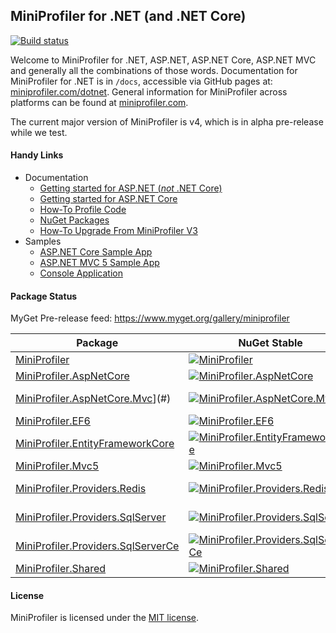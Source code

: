 ## MiniProfiler for .NET (and .NET Core)

[![Build status](https://ci.appveyor.com/api/projects/status/sieyhfuhjww5ur5i/branch/master?svg=true)](https://ci.appveyor.com/project/StackExchange/dotnet/branch/master)

Welcome to MiniProfiler for .NET, ASP.NET, ASP.NET Core, ASP.NET MVC and generally all the combinations of those words. Documentation for MiniProfiler for .NET is in `/docs`, accessible via GitHub pages at: [miniprofiler.com/dotnet](http://miniprofiler.com/dotnet/). General information for MiniProfiler across platforms can be found at [miniprofiler.com](http://miniprofiler.com/).

The current major version of MiniProfiler is v4, which is in alpha pre-release while we test.

#### Handy Links

* Documentation
  * [Getting started for ASP.NET (*not* .NET Core)](http://miniprofiler.com/dotnet/AspDotNet)
  * [Getting started for ASP.NET Core](http://miniprofiler.com/dotnet/AspDotNetCore)
  * [How-To Profile Code](http://miniprofiler.com/dotnet/HowTo/ProfileCode)
  * [NuGet Packages](http://miniprofiler.com/dotnet/NuGet)
  * [How-To Upgrade From MiniProfiler V3](http://miniprofiler.com/dotnet/HowTo/UpgradeFromV3)
* Samples
  * [ASP.NET Core Sample App](https://github.com/MiniProfiler/dotnet/tree/master/samples/Samples.AspNetCore)
  * [ASP.NET MVC 5 Sample App](https://github.com/MiniProfiler/dotnet/tree/master/samples/Samples.Mvc5)
  * [Console Application](https://github.com/MiniProfiler/dotnet/tree/master/samples/Samples.Console)

#### Package Status

MyGet Pre-release feed: https://www.myget.org/gallery/miniprofiler

| Package | NuGet Stable | NuGet Pre-release | Downloads | MyGet |
| ------- | ------------ | ----------------- | --------- | ----- |
| [MiniProfiler](https://www.nuget.org/packages/MiniProfiler/) | [![MiniProfiler](https://img.shields.io/nuget/v/MiniProfiler.svg)](#) | [![MiniProfiler](https://img.shields.io/nuget/vpre/MiniProfiler.svg)](#) | [![MiniProfiler](https://img.shields.io/nuget/dt/MiniProfiler.svg)](#) | [![MiniProfiler MyGet](https://img.shields.io/myget/miniprofiler/vpre/MiniProfiler.svg)](https://www.myget.org/feed/miniprofiler/package/nuget/MiniProfiler) |
| [MiniProfiler.AspNetCore](https://www.nuget.org/packages/MiniProfiler.AspNetCore/) | [![MiniProfiler.AspNetCore](https://img.shields.io/nuget/v/MiniProfiler.AspNetCore.svg)](#) | [![MiniProfiler.AspNetCore](https://img.shields.io/nuget/vpre/MiniProfiler.AspNetCore.svg)](#) | [![MiniProfiler.AspNetCore](https://img.shields.io/nuget/dt/MiniProfiler.AspNetCore.svg)](#) | [![MiniProfiler.AspNetCore MyGet](https://img.shields.io/myget/miniprofiler/vpre/MiniProfiler.AspNetCore.svg)](https://www.myget.org/feed/miniprofiler/package/nuget/MiniProfiler.AspNetCore) |
| [MiniProfiler.AspNetCore.Mvc](https://www.nuget.org/packages/MiniProfiler.AspNetCore.Mvc/)](#) | [![MiniProfiler.AspNetCore.Mvc](https://img.shields.io/nuget/v/MiniProfiler.AspNetCore.Mvc.svg)](#) | [![MiniProfiler.AspNetCore.Mvc](https://img.shields.io/nuget/vpre/MiniProfiler.AspNetCore.Mvc.svg)](#) | [![MiniProfiler.AspNetCore.Mvc](https://img.shields.io/nuget/dt/MiniProfiler.AspNetCore.Mvc.svg)](#) | [![MiniProfiler.AspNetCore.Mvc MyGet](https://img.shields.io/myget/miniprofiler/vpre/MiniProfiler.AspNetCore.Mvc.svg)](https://www.myget.org/feed/miniprofiler/package/nuget/MiniProfiler.AspNetCore.Mvc) |
| [MiniProfiler.EF6](https://www.nuget.org/packages/MiniProfiler.EF6/) | [![MiniProfiler.EF6](https://img.shields.io/nuget/v/MiniProfiler.EF6.svg)](#) | [![MiniProfiler.EF6](https://img.shields.io/nuget/vpre/MiniProfiler.EF6.svg)](#) | [![MiniProfiler.EF6](https://img.shields.io/nuget/dt/MiniProfiler.EF6.svg)](#) | [![MiniProfiler.EF6 MyGet](https://img.shields.io/myget/miniprofiler/vpre/MiniProfiler.EF6.svg)](https://www.myget.org/feed/miniprofiler/package/nuget/MiniProfiler.EF6) |
| [MiniProfiler.EntityFrameworkCore](https://www.nuget.org/packages/MiniProfiler.EntityFrameworkCore/) | [![MiniProfiler.EntityFrameworkCore](https://img.shields.io/nuget/v/MiniProfiler.EntityFrameworkCore.svg)](#) | [![MiniProfiler.EntityFrameworkCore](https://img.shields.io/nuget/vpre/MiniProfiler.EntityFrameworkCore.svg)](#) | [![MiniProfiler.EntityFrameworkCore](https://img.shields.io/nuget/dt/MiniProfiler.EntityFrameworkCore.svg)](#) | [![MiniProfiler.EntityFrameworkCore MyGet](https://img.shields.io/myget/miniprofiler/vpre/MiniProfiler.EntityFrameworkCore.svg)](https://www.myget.org/feed/miniprofiler/package/nuget/MiniProfiler.EntityFrameworkCore) |  
| [MiniProfiler.Mvc5](https://www.nuget.org/packages/MiniProfiler.Mvc5/) | [![MiniProfiler.Mvc5](https://img.shields.io/nuget/v/MiniProfiler.Mvc5.svg)](#) | [![MiniProfiler.Mvc5](https://img.shields.io/nuget/vpre/MiniProfiler.Mvc5.svg)](#) | [![MiniProfiler.Mvc5](https://img.shields.io/nuget/dt/MiniProfiler.Mvc5.svg)](#) | [![MiniProfiler.Mvc5 MyGet](https://img.shields.io/myget/miniprofiler/vpre/MiniProfiler.Mvc5.svg)](https://www.myget.org/feed/miniprofiler/package/nuget/MiniProfiler.Mvc5) |
| [MiniProfiler.Providers.Redis](https://www.nuget.org/packages/MiniProfiler.Providers.Redis/) | [![MiniProfiler.Providers.Redis](https://img.shields.io/nuget/v/MiniProfiler.Providers.Redis.svg)](#) | [![MiniProfiler.Providers.Redis](https://img.shields.io/nuget/vpre/MiniProfiler.Providers.Redis.svg)](#) | [![MiniProfiler.Providers.Redis](https://img.shields.io/nuget/dt/MiniProfiler.Providers.Redis.svg)](#) | [![MiniProfiler.Providers.Redis MyGet](https://img.shields.io/myget/miniprofiler/vpre/MiniProfiler.Providers.Redis.svg)](https://www.myget.org/feed/miniprofiler/package/nuget/MiniProfiler.Providers.Redis) |  
| [MiniProfiler.Providers.SqlServer](https://www.nuget.org/packages/MiniProfiler.Providers.SqlServer/) | [![MiniProfiler.Providers.SqlServer](https://img.shields.io/nuget/v/MiniProfiler.Providers.SqlServer.svg)](#) | [![MiniProfiler.Providers.SqlServer](https://img.shields.io/nuget/vpre/MiniProfiler.Providers.SqlServer.svg)](#) | [![MiniProfiler.Providers.SqlServer](https://img.shields.io/nuget/dt/MiniProfiler.Providers.SqlServer.svg)](#) | [![MiniProfiler.Providers.SqlServer MyGet](https://img.shields.io/myget/miniprofiler/vpre/MiniProfiler.Providers.SqlServer.svg)](https://www.myget.org/feed/miniprofiler/package/nuget/MiniProfiler.Providers.SqlServer) |  
| [MiniProfiler.Providers.SqlServerCe](https://www.nuget.org/packages/MiniProfiler.Providers.SqlServerCe/) | [![MiniProfiler.Providers.SqlServerCe](https://img.shields.io/nuget/v/MiniProfiler.Providers.SqlServerCe.svg)](#) | [![MiniProfiler.Providers.SqlServerCe](https://img.shields.io/nuget/vpre/MiniProfiler.Providers.SqlServerCe.svg)](#) | [![MiniProfiler.Providers.SqlServerCe](https://img.shields.io/nuget/dt/MiniProfiler.Providers.SqlServerCe.svg)](#) | [![MiniProfiler.Providers.SqlServerCe MyGet](https://img.shields.io/myget/miniprofiler/vpre/MiniProfiler.Providers.SqlServerCe.svg)](https://www.myget.org/feed/miniprofiler/package/nuget/MiniProfiler.Providers.SqlServerCe) |  
| [MiniProfiler.Shared](https://www.nuget.org/packages/MiniProfiler.Shared/) | [![MiniProfiler.Shared](https://img.shields.io/nuget/v/MiniProfiler.Shared.svg)](#) | [![MiniProfiler.Shared](https://img.shields.io/nuget/vpre/MiniProfiler.Shared.svg)](#) | [![MiniProfiler.Shared](https://img.shields.io/nuget/dt/MiniProfiler.Shared.svg)](#) | [![MiniProfiler.Shared MyGet](https://img.shields.io/myget/miniprofiler/vpre/MiniProfiler.Shared.svg)](https://www.myget.org/feed/miniprofiler/package/nuget/MiniProfiler.Shared) |  

#### License
MiniProfiler is licensed under the [MIT license](https://github.com/MiniProfiler/dotnet/blob/master/LICENSE.txt).